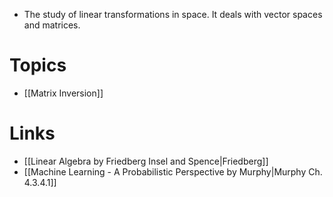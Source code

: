 * The study of linear transformations in space. It deals with vector spaces and matrices. 
# Topics
* [[Matrix Inversion]]
# Links
* [[Linear Algebra by Friedberg Insel and Spence|Friedberg]]
* [[Machine Learning - A Probabilistic Perspective by Murphy|Murphy Ch. 4.3.4.1]]
